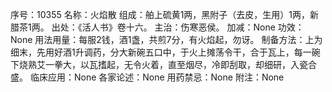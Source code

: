 序号：10355
名称：火焰散
组成：舶上硫黄1两，黑附子（去皮，生用）1两，新腊茶1两。
出处：《活人书》卷十六。
主治：伤寒恶侯。
加减：None
功效：None
用法用量：每服2钱，酒1盏，共煎7分，有火焰起，勿讶。
制备方法：上为细末，先用好酒1升调药，分大新碗五口中，于火上摊荡令干，合于瓦上，每一碗下烧熟艾一拳大，以瓦搘起，无令火着，直至烟尽，冷即刮取，却细研，入瓷合盛。
临床应用：None
各家论述：None
用药禁忌：None
附注：None
